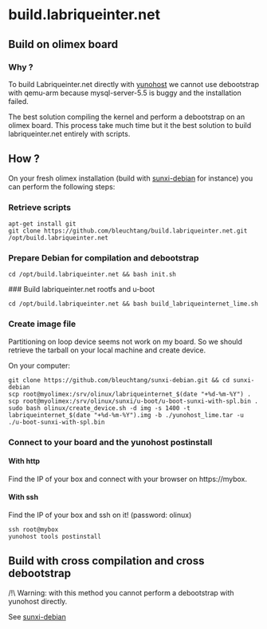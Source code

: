 # build.labriqueinter.net

## Build on olimex board

### Why ?

To build Labriqueinter.net directly with [yunohost](https://yunohost.org/) we
cannot use debootstrap with qemu-arm because mysql-server-5.5 is buggy and the
installation failed.

The best solution compiling the kernel and perform a debootstrap on an olimex
board. This process take much time but it the best solution to build
labriqueinter.net entirely with scripts.

## How ?

On your fresh olimex installation (build with
[sunxi-debian](https://github.com/bleuchtang/sunxi-debian) for instance) you
can perform the following steps:

### Retrieve scripts

```shell
apt-get install git
git clone https://github.com/bleuchtang/build.labriqueinter.net.git /opt/build.labriqueinter.net
```

### Prepare Debian for compilation and debootstrap

```shell
cd /opt/build.labriqueinter.net && bash init.sh
```

### Build labriqueinter.net rootfs and u-boot

```shell
cd /opt/build.labriqueinter.net && bash build_labriqueinternet_lime.sh
```

### Create image file

Partitioning on loop device seems not work on my board. So we should retrieve
the tarball on your local machine and create device.

On your computer:

```shell
git clone https://github.com/bleuchtang/sunxi-debian.git && cd sunxi-debian
scp root@myolimex:/srv/olinux/labriqueinternet_$(date "+%d-%m-%Y") .
scp root@myolimex:/srv/olinux/sunxi/u-boot/u-boot-sunxi-with-spl.bin .
sudo bash olinux/create_device.sh -d img -s 1400 -t labriqueinternet_$(date "+%d-%m-%Y").img -b ./yunohost_lime.tar -u ./u-boot-sunxi-with-spl.bin
```

### Connect to your board and the yunohost postinstall

#### With http

Find the IP of your box and connect with your browser on https://mybox.

#### With ssh

Find the IP of your box and ssh on it! (password: olinux)

```shell
ssh root@mybox
yunohost tools postinstall
```
 
## Build with cross compilation and cross debootstrap

/!\ Warning: with this method you cannot perform a debootstrap with yunohost
directly.

See [sunxi-debian](https://github.com/bleuchtang/sunxi-debian)

